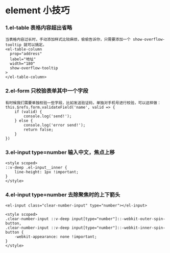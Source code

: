 # element 小技巧

### 1.el-table 表格内容超出省略
```
当表格内容过长时，手动添加样式比较麻烦，偷偷告诉你，只需要添加一个 show-overflow-tooltip 就可以搞定。
<el-table-column
  prop="address"
  label="地址"
  width="180"
  show-overflow-tooltip
>
</el-table-column>
```


### 2.el-form 只校验表单其中一个字段
```
有时候我们需要单独校验一些字段，比如发送验证码，单独对手机号进行校验，可以这样做：
this.$refs.form.validateField('name', valid => {
    if (valid) {
        console.log('send!');
    } else {
        console.log('error send!');
        return false;
    }
})
```

### 3.el-input type=number 输入中文，焦点上移

```
<style scoped>
::v-deep .el-input__inner {
    line-height: 1px !important;
}
</style>
```

### 4.el-input type=number 去除聚焦时的上下箭头

```
<el-input class="clear-number-input" type="number"></el-input>

<style scoped>
.clear-number-input ::v-deep input[type="number"]::-webkit-outer-spin-button,
.clear-number-input ::v-deep input[type="number"]::-webkit-inner-spin-button {
    -webkit-appearance: none !important;
}
</style>

```
